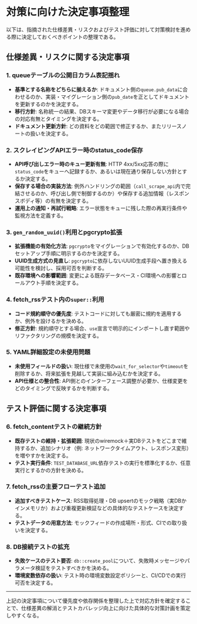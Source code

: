 # 対策に向けた決定事項整理

以下は、指摘された仕様差異・リスクおよびテスト評価に対して対策検討を進める際に決定しておくべきポイントの整理である。

## 仕様差異・リスクに関する決定事項

### 1. queueテーブルの公開日カラム表記揺れ
- **基準とする名称をどちらに揃えるか**: ドキュメント側の`queue.pub_data`に合わせるのか、実装・マイグレーション側の`pub_date`を正としてドキュメントを更新するのかを決定する。
- **移行方針**: 名称統一の結果、DBスキーマ変更やデータ移行が必要になる場合の対応有無とタイミングを決定する。
- **ドキュメント更新方針**: どの資料をどの範囲で修正するか、またリリースノートの扱いを決定する。

### 2. スクレイピングAPIエラー時のstatus_code保存
- **API呼び出しエラー時のキュー更新有無**: HTTP 4xx/5xx応答の際に`status_code`をキューへ記録するか、あるいは現在通り保存しない方針とするか決定する。
- **保存する場合の実装方法**: 例外ハンドリングの範囲（`call_scrape_api`内で完結させるのか、呼び出し側で制御するのか）や保存する追加情報（レスポンスボディ等）の有無を決定する。
- **運用上の通知・再試行戦略**: エラー状態をキューに残した際の再実行条件や監視方法を定義する。

### 3. `gen_random_uuid()`利用とpgcrypto拡張
- **拡張機能の有効化方法**: `pgcrypto`をマイグレーションで有効化するのか、DBセットアップ手順に明示するのかを決定する。
- **UUID生成方式の見直し**: `pgcrypto`に依存しないUUID生成手段へ置き換える可能性を検討し、採用可否を判断する。
- **既存環境への影響範囲**: 変更による既存データベース・CI環境への影響とロールアウト手順を決定する。

### 4. fetch_rssテスト内の`super::`利用
- **コード規約順守の優先度**: テストコードに対しても厳密に規約を適用するか、例外を設けるかを決める。
- **修正方針**: 規約順守とする場合、`use`宣言で明示的にインポートし直す範囲やリファクタリングの規模を決定する。

### 5. YAML詳細設定の未使用問題
- **未使用フィールドの扱い**: 現仕様で未使用の`wait_for_selector`や`timeout`を削除するか、将来拡張を見越して実装に組み込むかを決定する。
- **API仕様との整合性**: API側とのインターフェース調整が必要か、仕様変更をどのタイミングで反映するかを判断する。

## テスト評価に関する決定事項

### 6. fetch_contentテストの継続方針
- **既存テストの維持・拡張範囲**: 現状のwiremock＋実DBテストをどこまで維持するか、追加シナリオ（例: ネットワークタイムアウト、レスポンス変形）を増やすかを決定する。
- **テスト実行条件**: `TEST_DATABASE_URL`依存テストの実行を標準化するか、任意実行とするかの方針を決める。

### 7. fetch_rssの主要フローテスト追加
- **追加すべきテストケース**: RSS取得処理・DB upsertのモック戦略（実DBかインメモリか）および重複更新検証などの具体的なテストケースを決定する。
- **テストデータの用意方法**: モックフィードの作成場所・形式、CIでの取り扱いを決定する。

### 8. DB接続テストの拡充
- **失敗ケースのテスト要否**: `db::create_pool`について、失敗時メッセージやパラメータ検証をテストすべきかを決める。
- **環境変数依存の扱い**: テスト時の環境変数設定ポリシーと、CI/CDでの実行可否を決定する。

---

上記の決定事項について優先度や依存関係を整理した上で対応方針を確定することで、仕様差異の解消とテストカバレッジ向上に向けた具体的な対策計画を策定しやすくなる。
